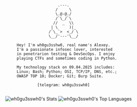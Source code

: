 ```brainfuck
                                                                               
                       .---.
                      /     \
                      \.@-@./
                      /`\_/`\
                     //  _  \\
                    | \     )|_
                   /`\_`>  <_/ \
                   \__/'---'\__/
                                       
     Hey! I'm wh0gu3sshw0, real name's Alexey.  
     I'm a passionate infosec lover, interested
     in penetrarion testing & DevSecOps. I enjoy
     playing CTFs and sometimes coding in Python.

     My technology stack on 09.04.2025 includes:
     Linux; Bash; Python; OSI, TCP/IP, DNS, etc.;
     OWASP TOP 10; Docker; Git; Burp Suite.     

              [telegram: wh0gu3sswh0]
           
```
![wh0gu3sswh0's Stats](https://github-readme-stats.vercel.app/api?username=wh0gu3sswh0&theme=material-palenight&show_icons=true&hide_border=false&count_private=false)
![wh0gu3sswh0's Top Languages](https://github-readme-stats.vercel.app/api/top-langs/?username=wh0gu3sswh0&theme=material-palenight&show_icons=true&hide_border=false&layout=compact)
